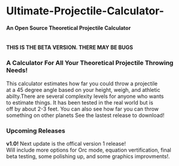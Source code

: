 # Ultimate-Projectile-Calculator-
<h4>An Open Source Theoretical Projectile Calculator</h4></br>
<strong>THIS IS THE BETA VERSION. THERE MAY BE BUGS</strong></br>

<h3>A Calculator For All Your Theoretical Projectile Throwing Needs!</h3>
This calculator estimates how far you could throw a projectile</br>
at a 45 degree angle based on your height, weigh, and athletic</br>
abilty.There are several complexity levels for anyone who wants</br>
to estimate things. It has been tested in the real world but is</br>
off by about 2-3 feet. You can also see how far you can throw</br>
something on other planets See the lastest release to download!</br>

<h3>Upcoming Releases</h3>
<strong>v1.0!</strong> Next update is the offical version 1 release!</br>
Will include more options for Orc mode, equation vertification, final</br>
beta testing, some polishing up, and some graphics improvments!.</br>
